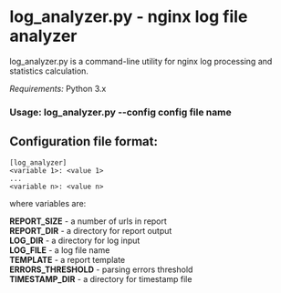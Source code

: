 # log_analyzer.py - nginx log file analyzer
log_analyzer.py is a command-line utility for nginx log processing and statistics calculation.

*Requirements:* Python 3.x

### Usage: log_analyzer.py --config __config file name__

## Configuration file format:

```
[log_analyzer]
<variable 1>: <value 1>
...
<variable n>: <value n>
```
where variables are:

__REPORT_SIZE__ - a number of urls in report  
__REPORT_DIR__ - a directory for report output  
__LOG_DIR__ - a directory for log input  
__LOG_FILE__ - a log file name  
__TEMPLATE__ - a report template  
__ERRORS_THRESHOLD__ - parsing errors threshold  
__TIMESTAMP_DIR__ - a directory for timestamp file  
